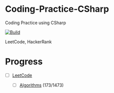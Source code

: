 # Coding-Practice-CSharp
Coding Practice using CSharp


[![Build](https://github.com/JiDevOps/Coding-Practice-CSharp/workflows/Build/badge.svg?event=push)](https://github.com/JiDevOps/Coding-Practice-CSharp/actions?query=workflow%3ABuild)

LeetCode, HackerRank

# Progress
 - [ ] [LeetCode](https://leetcode.com/jiii/)
    - [ ] [Algorithms](LeetCode/Src/) (173/1473)
    
    
